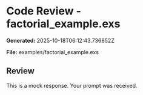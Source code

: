 # Code Review - factorial_example.exs

**Generated:** 2025-10-18T06:12:43.736852Z

**File:** examples/factorial_example.exs

## Review

This is a mock response. Your prompt was received.
